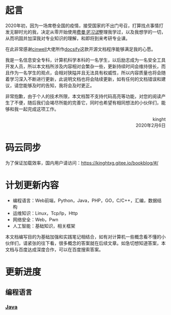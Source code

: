 # 起言

2020年初，因为一场席卷全国的疫情，接受国家的不出门号召，打算找点事情打发无聊时光的我，决定从零开始使用[费曼*学习法*](http://www.baidu.com/link?url=z0V5UmC8ZVovkUU8pned2pJLHr-XUwXaio7g_4w0pM-sB84z13OxXkJlAMOKqg_Ll_2HP8m6Aq1QAKXg80gKaa)整理我学过，以及我想学的一切，从而巩固并加深我对专业知识的理解，和即将到来考研专业课。

在此非常感谢[cinwell](https://www.zhihu.com/people/cinwell)大佬所作[docsify](https://docsify.js.org/#/)这款开源文档程序能够满足我的心愿。

我是一名信息安全专科，计算机科学本科的一名学生，以后励志成为一名安全工具开发人员，所以本文档所涉及内容相对会繁杂一些，更新持续时间会维持很长，而且作为一名学生的观点，会相对狭隘并且无法具有权威性，所以内容质量也将会随着学习深入不断进行更新，此说明文档也将会陆续更新，如有任何的文档错误和建议，请您能够及时的告知，我将会及时更正。

非常抱歉，由于个人的技术所限，本文档暂不支持代码高亮等功能，对您的阅读产生了不便，随后我们会竭尽所能的完善它，同时也希望有相同想法的小伙伴们，能够和我一起完成这项工作。

<div style="text-align:right">kinght</div>
<div style="text-align:right">2020年2月6日</div>

# 码云同步

为了保证加载效率，国内用户请访问：https://kinghtxg.gitee.io/bookblog/#/

# 计划更新内容

- 编程语言：Web前端，Python，Java，PHP，GO，C/C++，汇编，数据结构
- 运维知识：Linux，Tcp/Ip，Http
- 网络安全：Web，Pwn
- 人工智能：基础知识，相关框架

本文档编写目的为基础加强和实践笔记相结合，如有对计算机一些概念看不懂的小伙伴们，请紧张的往下看，很多概念的答案就在后续文章。如急切想知道答案，本文档与百度达成深度合作，可以在百度搜索答案。

# 更新进度

## 编程语言

###  [Java](programming/Java)


